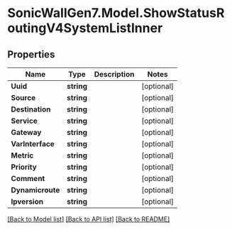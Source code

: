 # SonicWallGen7.Model.ShowStatusRoutingV4SystemListInner

## Properties

Name | Type | Description | Notes
------------ | ------------- | ------------- | -------------
**Uuid** | **string** |  | [optional] 
**Source** | **string** |  | [optional] 
**Destination** | **string** |  | [optional] 
**Service** | **string** |  | [optional] 
**Gateway** | **string** |  | [optional] 
**VarInterface** | **string** |  | [optional] 
**Metric** | **string** |  | [optional] 
**Priority** | **string** |  | [optional] 
**Comment** | **string** |  | [optional] 
**Dynamicroute** | **string** |  | [optional] 
**Ipversion** | **string** |  | [optional] 

[[Back to Model list]](../README.md#documentation-for-models) [[Back to API list]](../README.md#documentation-for-api-endpoints) [[Back to README]](../README.md)

